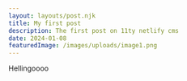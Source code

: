 ```yaml
---
layout: layouts/post.njk
title: My first post
description: The first post on 11ty netlify cms
date: 2024-01-08
featuredImage: /images/uploads/image1.png
---
```


Hellingoooo
